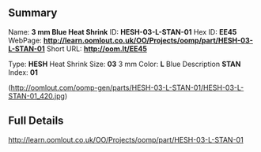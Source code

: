 

 ## Summary
Name: __3 mm Blue Heat Shrink__
ID: __HESH-03-L-STAN-01__
Hex ID: __EE45__
WebPage: __http://learn.oomlout.co.uk/OO/Projects/oomp/part/HESH-03-L-STAN-01__
Short URL: __http://oom.lt/EE45__

Type: __HESH__ Heat Shrink 
Size: __03__ 3 mm 
Color: __L__ Blue 
Description __STAN__  
Index: __01__


(http://oomlout.com/oomp-gen/parts/HESH-03-L-STAN-01/HESH-03-L-STAN-01_420.jpg)


 ## Full Details
 http://learn.oomlout.co.uk/OO/Projects/oomp/part/HESH-03-L-STAN-01














